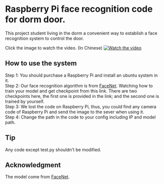 # Raspberry Pi face recognition code for dorm door.
This project student living in the dorm a convenient way to establish a face recognition system to control the door.

Click the image to watch the video. (In Chinese)
[![Watch the video](https://github.com/p0werHu/Face-Recognition-by-Raspberry-Pi/blob/master/image.jpg?raw=true)](https://www.youtube.com/watch?v=aTo2CXa4aSs&feature=youtu.be)

## How to use the system
Step 1: You should purchase a Raspberry Pi and install an ubuntu system in it.  
Step 2: Our face recognition algorithm is from [FaceNet](https://github.com/davidsandberg/facenet). Watching how to train your model and get checkpoint from this link. There are two checkpoints here, the first one is provided in the link; and the second one is trained by yourself.  
Step 3: We lost the code on Raspberry Pi, thus, you could find any camera code of Raspberry Pi and send the image to the sever when using it.  
Step 4: Change the path in the code to your config including IP and model path.  

## Tip
Any code except test.py shouldn't be modified.

## Acknowledgment
The model come from [FaceNet](https://github.com/davidsandberg/facenet).
